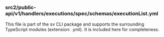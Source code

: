### src2/public-api/v1/handlers/executions/spec/schemas/executionList.yml

This file is part of the sv CLI package and supports the surrounding TypeScript modules (extension: .yml). It is included here for completeness.
